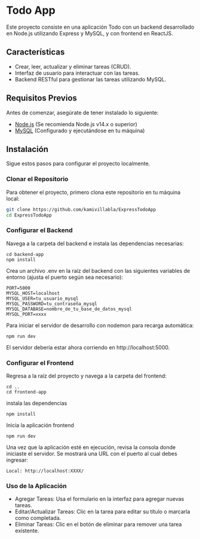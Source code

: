 # Todo App

Este proyecto consiste en una aplicación Todo con un backend desarrollado en Node.js utilizando Express y MySQL, y con frontend en ReactJS.

## Características

- Crear, leer, actualizar y eliminar tareas (CRUD).
- Interfaz de usuario para interactuar con las tareas.
- Backend RESTful para gestionar las tareas utilizando MySQL.

## Requisitos Previos

Antes de comenzar, asegúrate de tener instalado lo siguiente:

- [Node.js](https://nodejs.org/) (Se recomienda Node.js v14.x o superior)
- [MySQL](https://dev.mysql.com/downloads/mysql/) (Configurado y ejecutándose en tu máquina)

## Instalación

Sigue estos pasos para configurar el proyecto localmente.

### Clonar el Repositorio

Para obtener el proyecto, primero clona este repositorio en tu máquina local:

```bash
git clone https://github.com/kamivillabla/ExpressTodoApp
cd ExpressTodoApp

```

### Configurar el Backend

Navega a la carpeta del backend e instala las dependencias necesarias:

```
cd backend-app
npm install
```

Crea un archivo .env en la raíz del backend con las siguientes variables de entorno (ajusta el puerto según sea necesario):

```
PORT=5000
MYSQL_HOST=localhost
MYSQL_USER=tu_usuario_mysql
MYSQL_PASSWORD=tu_contraseña_mysql
MYSQL_DATABASE=nombre_de_tu_base_de_datos_mysql
MYSQL_PORT=xxxx

```

Para iniciar el servidor de desarrollo con nodemon para recarga automática:

```
npm run dev
```

El servidor debería estar ahora corriendo en http://localhost:5000.

### Configurar el Frontend

Regresa a la raíz del proyecto y navega a la carpeta del frontend:

```
cd ..
cd frontend-app
```

instala las dependencias

```
npm install
```

Inicia la aplicación frontend

```
npm run dev
```

Una vez que la aplicación esté en ejecución, revisa la consola donde iniciaste el servidor. Se mostrará una URL con el puerto al cual debes ingresar:

```
Local: http://localhost:XXXX/
```

### Uso de la Aplicación

- Agregar Tareas: Usa el formulario en la interfaz para agregar nuevas tareas.
- Editar/Actualizar Tareas: Clic en la tarea para editar su título o marcarla como completada.
- Eliminar Tareas: Clic en el botón de eliminar para remover una tarea existente.
